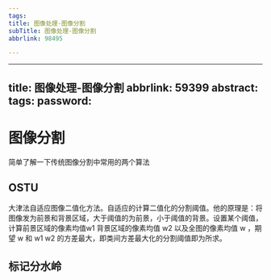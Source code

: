 ```yaml
---
tags:
title: 图像处理-图像分割
subTitle: 图像处理-图像分割
abbrlink: 98495

---
```

---
title: 图像处理-图像分割
abbrlink: 59399
abstract:
tags:
password:
---


<!--more-->

# 图像分割

简单了解一下传统图像分割中常用的两个算法

## OSTU

大津法自适应图像二值化方法。自适应的计算二值化的分割阈值。他的原理是：将图像发为前景和背景区域，大于阈值的为前景，小于阈值的背景。设置某个阈值，计算前景区域的像素均值w1  背景区域的像素均值 w2 以及全图的像素均值 w ，期望 w 和 w1 w2 的方差最大，即类间方差最大化的分割阈值即为所求。

## 标记分水岭
